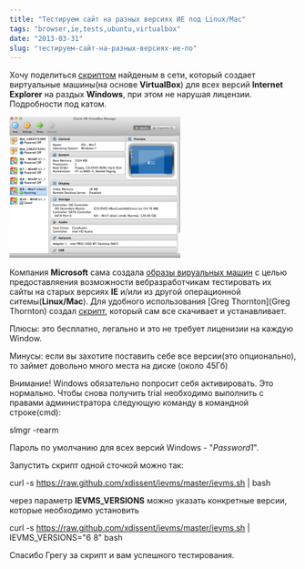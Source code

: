 ```yaml
---
title: "Тестируем сайт на разных версиях ИЕ под Linux/Mac"
tags: "browser,ie,tests,ubuntu,virtualbox"
date: "2013-03-31"
slug: "тестируем-сайт-на-разных-версиях-ие-по"
---
```


Хочу поделиться [скриптом](https://github.com/xdissent/ievms/blob/master/ievms.sh) найденым в сети, который создает виртуальные машины(на основе **VirtualBox**) для всех версий **Internet Explorer** на раздых **Windows**, при этом не нарушая лицензии. Подробности под катом.

![](images/virtualbox_win-300x248.png "virtualbox_win")

Компания **Microsoft** сама создала [образы вируальных машин](https://www.microsoft.com/en-us/download/details.aspx?id=11575) с целью предоставляения возможности вебразработчикам тестировать их сайты на старых версиях **IE** и/или из другой операционной ситемы(**Linux/Mac**). Для удобного использования [Greg Thornton](Greg Thornton) создал [скрипт](https://github.com/xdissent/ievms), который сам все скачивает и устанавливает.

Плюсы: это бесплатно, легально и это не требует лиценизии на каждую Window.

Минусы: если вы захотите поставить себе все версии(это опционально), то займет довольно много места на диске (около 45Гб)

Внимание! Windows обязательно попросит себя активировать. Это нормально. Чтобы снова получить trial необходимо выполнить c правами администратора следующую команду в командной строке(cmd):

slmgr -rearm

Пароль по умолчанию для всех версий Windows - "_Password1_".

Запустить скрипт одной сточкой можно так:

curl -s https://raw.github.com/xdissent/ievms/master/ievms.sh | bash

через параметр **IEVMS_VERSIONS** можно указать конкретные версии, которые необходимо установить

curl -s https://raw.github.com/xdissent/ievms/master/ievms.sh | IEVMS_VERSIONS="6 8" bash

Спасибо Грегу за скрипт и вам успешного тестирования.
